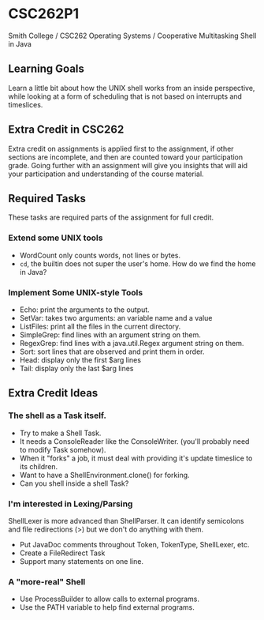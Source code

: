 # CSC262P1
Smith College / CSC262 Operating Systems / Cooperative Multitasking Shell in Java

## Learning Goals

Learn a little bit about how the UNIX shell works from an inside perspective, while looking at a form of scheduling that is not based on interrupts and timeslices.

## Extra Credit in CSC262

Extra credit on assignments is applied first to the assignment, if other sections are incomplete, and then are counted toward your participation grade. Going further with an assignment will give you insights that will aid your participation and understanding of the course material.

## Required Tasks

These tasks are required parts of the assignment for full credit.

### Extend some UNIX tools

- WordCount only counts words, not lines or bytes.
- ``cd``, the builtin does not super the user's home. How do we find the home in Java?

### Implement Some UNIX-style Tools

- Echo: print the arguments to the output.
- SetVar: takes two arguments: an variable name and a value
- ListFiles: print all the files in the current directory.
- SimpleGrep: find lines with an argument string on them.
- RegexGrep: find lines with a java.util.Regex argument string on them.
- Sort: sort lines that are observed and print them in order.
- Head: display only the first $arg lines
- Tail: display only the last $arg lines

## Extra Credit Ideas

### The shell as a Task itself.

- Try to make a Shell Task.
- It needs a ConsoleReader like the ConsoleWriter. (you'll probably need to modify Task somehow).
- When it "forks" a job, it must deal with providing it's update timeslice to its children.
- Want to have a ShellEnvironment.clone() for forking.
- Can you shell inside a shell Task?

### I'm interested in Lexing/Parsing

ShellLexer is more advanced than ShellParser. It can identify semicolons and file redirections (>) but we don't do anything with them.
- Put JavaDoc comments throughout Token, TokenType, ShellLexer, etc.
- Create a FileRedirect Task
- Support many statements on one line.

### A "more-real" Shell

- Use ProcessBuilder to allow calls to external programs.
- Use the PATH variable to help find external programs.
